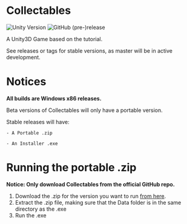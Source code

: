 # Collectables

![Unity Version](https://img.shields.io/badge/unity-2018.2.9f1-blue.svg)
![GitHub (pre-)release](https://img.shields.io/github/release/Prouser123/Unity-Collectables/all.svg)

A Unity3D Game based on the tutorial.

See releases or tags for stable versions, as master will be in active development.

# Notices

**All builds are Windows x86 releases.**

Beta versions of Collectables will only have a portable version.

Stable releases will have:

`- A Portable .zip`

`- An Installer .exe`

# Running the portable .zip

**Notice: Only download Collectables from the official GitHub repo.**

1. Download the .zip for the version you want to run [from here](https://github.com/Prouser123/Unity-Collectables/releases).
2. Extract the .zip file, making sure that the Data folder is in the same directory as the .exe
3. Run the .exe
